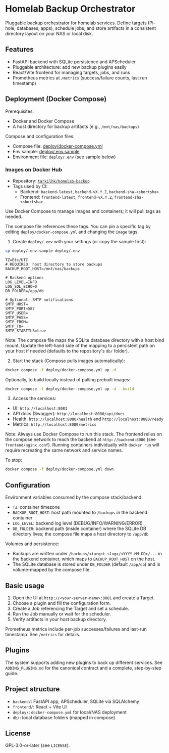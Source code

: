 # Homelab Backup Orchestrator

Pluggable backup orchestrator for homelab services. Define targets (Pi-hole, databases, apps), schedule jobs, and store artifacts in a consistent directory layout on your NAS or local disk.

## Features
- FastAPI backend with SQLite persistence and APScheduler
- Pluggable architecture: add new backup plugins easily
- React/Vite frontend for managing targets, jobs, and runs
- Prometheus metrics at `/metrics` (success/failure counts, last run timestamp)

## Deployment (Docker Compose)

Prerequisites:
- Docker and Docker Compose
- A host directory for backup artifacts (e.g., `/mnt/nas/backups`)

Compose and configuration files:
- Compose file: [deploy/docker-compose.yml](deploy/docker-compose.yml)
- Env sample: [deploy/.env.sample](deploy/.env.sample)
- Environment file: `deploy/.env` (see sample below)

### Images on Docker Hub
- Repository: [`tarkilhk/homelab-backup`](https://hub.docker.com/r/tarkilhk/homelab-backup)
- Tags used by CI:
  - Backend: `backend-latest`, `backend-vX.Y.Z`, `backend-sha-<shortsha>`
  - Frontend: `frontend-latest`, `frontend-vX.Y.Z`, `frontend-sha-<shortsha>`

Use Docker Compose to manage images and containers; it will pull tags as needed.

The compose file references these tags. You can pin a specific tag by editing `deploy/docker-compose.yml` and changing the `image` tags.

1) Create `deploy/.env` with your settings (or copy the sample first):

```bash
cp deploy/.env.sample deploy/.env
```

```env
TZ=Etc/UTC
# REQUIRED: host directory to store backups
BACKUP_ROOT_HOST=/mnt/nas/backups

# Backend options
LOG_LEVEL=INFO
LOG_SQL_ECHO=0
DB_FOLDER=/app/db

# Optional: SMTP notifications
SMTP_HOST=
SMTP_PORT=587
SMTP_USER=
SMTP_PASS=
SMTP_FROM=
SMTP_TO=
SMTP_STARTTLS=true
```

Note: The compose file maps the SQLite database directory with a host bind mount. Update the left-hand side of the mapping to a persistent path on your host if needed (defaults to the repository's `db/` folder).

2) Start the stack (Compose pulls images automatically):

```bash
docker compose -f deploy/docker-compose.yml up -d
```

Optionally, to build locally instead of pulling prebuilt images:

```bash
docker compose -f deploy/docker-compose.yml up -d --build
```

3) Access the services:
- UI: `http://localhost:8081`
- API docs (Swagger): `http://localhost:8080/api/docs`
- Health: `http://localhost:8080/health` and `http://localhost:8080/ready`
- Metrics: `http://localhost:8080/metrics`

Note: Always use Docker Compose to run this stack. The frontend relies on the compose network to reach the backend at `http://backend:8080` (see `frontend/nginx.conf`). Running containers individually with `docker run` will require recreating the same network and service names.

To stop:

```bash
docker compose -f deploy/docker-compose.yml down
```

## Configuration

Environment variables consumed by the compose stack/backend:
- `TZ`: container timezone
- `BACKUP_ROOT_HOST`: host path mounted to `/backups` in the backend container
- `LOG_LEVEL`: backend log level (DEBUG/INFO/WARNING/ERROR)
- `DB_FOLDER`: backend path (inside container) where the SQLite DB directory lives; the compose file maps a host directory to `/app/db`

Volumes and persistence:
- Backups are written under `/backups/<target-slug>/<YYYY-MM-DD>/...` in the backend container, which maps to `BACKUP_ROOT_HOST` on the host.
- The SQLite database is stored under `DB_FOLDER` (default `/app/db`) and is volume-mapped by the compose file.

## Basic usage
1. Open the UI at `http://<your-server-name>:8081` and create a Target.
2. Choose a plugin and fill the configuration form.
3. Create a Job referencing the Target and set a schedule.
4. Run the Job manually or wait for the scheduler.
5. Verify artifacts in your host backup directory.

Prometheus metrics include per-job successes/failures and last-run timestamp. See `/metrics` for details.

## Plugins
The system supports adding new plugins to back up different services. See `ADDING_PLUGINS.md` for the canonical contract and a complete, step-by-step guide.

## Project structure
- `backend/`: FastAPI app, APScheduler, SQLite via SQLAlchemy
- `frontend/`: React + Vite UI
- `deploy/`: `docker-compose.yml` for local/NAS deployment
- `db/`: local database folders (mapped in compose)

## License
GPL-3.0-or-later (see `LICENSE`).
